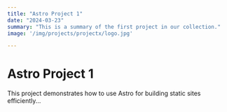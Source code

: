 ```yaml
---
title: "Astro Project 1"
date: "2024-03-23"
summary: "This is a summary of the first project in our collection."
image: '/img/projects/projectx/logo.jpg'

---
```


# Astro Project 1

This project demonstrates how to use Astro for building static sites efficiently...
